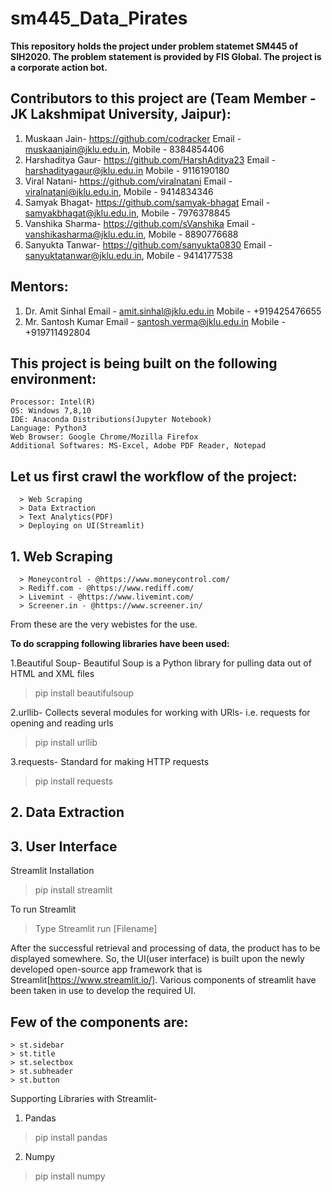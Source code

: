 # sm445_Data_Pirates
**This repository holds the project under problem statemet SM445 of SIH2020. The problem statement is provided by FIS Global. The project is a corporate action bot.**



## Contributors to this project are (Team Member - JK Lakshmipat University, Jaipur):
   1. Muskaan Jain- https://github.com/codracker
      Email - muskaanjain@jklu.edu.in, Mobile - 8384854406
   2. Harshaditya Gaur- https://github.com/HarshAditya23
      Email - harshadityagaur@jklu.edu.in Mobile - 9116190180
   3. Viral Natani- https://github.com/viralnatani
      Email - viralnatani@jklu.edu.in, Mobile - 9414834346
   4. Samyak Bhagat- https://github.com/samyak-bhagat
      Email - samyakbhagat@jklu.edu.in, Mobile - 7976378845
   5. Vanshika Sharma- https://github.com/sVanshika
      Email - vanshikasharma@jklu.edu.in, Mobile - 8890776688
   6. Sanyukta Tanwar- https://github.com/sanyukta0830
      Email - sanyuktatanwar@jklu.edu.in, Mobile - 9414177538

## Mentors:
   1. Dr. Amit Sinhal 
      Email - amit.sinhal@jklu.edu.in
      Mobile - +919425476655
   2. Mr. Santosh Kumar 
      Email - santosh.verma@jklu.edu.in
      Mobile - +919711492804



## **This project is being built on the following environment:**
    Processor: Intel(R)
    OS: Windows 7,8,10
    IDE: Anaconda Distributions(Jupyter Notebook)
    Language: Python3
    Web Browser: Google Chrome/Mozilla Firefox
    Additional Softwares: MS-Excel, Adobe PDF Reader, Notepad





## **Let us first crawl the workflow of the project:**
      > Web Scraping
      > Data Extraction
      > Text Analytics(PDF)
      > Deploying on UI(Streamlit)
     
     
     
  
## **1. Web Scraping**
      > Moneycontrol - @https://www.moneycontrol.com/
      > Rediff.com - @https://www.rediff.com/
      > Livemint - @https://www.livemint.com/
      > Screener.in - @https://www.screener.in/
      
   From these are the very webistes for the use.
   
**To do scrapping following libraries have been used:**

1.Beautiful Soup- Beautiful Soup is a Python library for pulling data out of HTML and XML files
   >pip install beautifulsoup
   
2.urllib- Collects several modules for working with URls- i.e. requests for opening and reading urls
   >pip install urllib

3.requests- Standard for making HTTP requests
  >pip install requests


## **2. Data Extraction**


## **3. User Interface** 

Streamlit Installation
>pip install streamlit

To run Streamlit
>Type Streamlit run [Filename]


After the successful retrieval and processing of data, the product has to be displayed somewhere. So, the UI(user interface) is built upon the newly developed open-source app framework that is Streamlit[https://www.streamlit.io/]. Various components of streamlit have been taken in use to develop the required UI.

## **Few of the components are:**
    > st.sidebar
    > st.title
    > st.selectbox
    > st.subheader
    > st.button
      
    
 Supporting Libraries with Streamlit-
 
 1. Pandas
 >pip install pandas
 
 2. Numpy
 >pip install numpy
